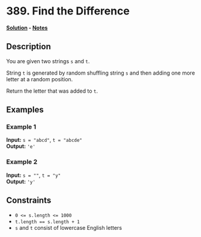 # 389. Find the Difference

**[Solution](./solution.c) - [Notes](./notes.md)**

## Description
You are given two strings `s` and `t`.

String `t` is generated by random shuffling string `s` and then adding one more letter at a random position.

Return the letter that was added to `t`.

## Examples

### Example 1
**Input:** `s = "abcd"`, `t = "abcde"`  
**Output:** `'e'`

### Example 2
**Input:** `s = ""`, `t = "y"`  
**Output:** `'y'`

## Constraints
- `0 <= s.length <= 1000`
- `t.length == s.length + 1`
- `s` and `t` consist of lowercase English letters
